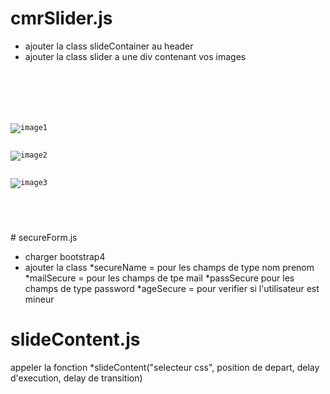 # cmrSlider.js

  - ajouter la class slideContainer au header 
  - ajouter la class slider a une div contenant vos images
<code>
    <div class="slideContainer">
        <div class="slider">
            <div><img class="" src="img/image1.jpg" alt="image1"></div>
            <div><img class="" src="img/image2.jpg" alt="image2"></div>
            <div><img class="" src="img/image3.jpg" alt="image3"></div>
        </div>
    </div>
</code>
# secureForm.js


 - charger bootstrap4
 - ajouter la class
  *secureName = pour les champs de type nom prenom
  *mailSecure = pour les champs de tpe mail
  *passSecure pour les champs de type password
  *ageSecure = pour verifier si l'utilisateur est mineur

# slideContent.js


appeler la fonction
*slideContent("selecteur css", position de depart, delay d'execution, delay de transition)
